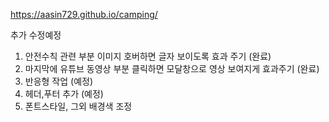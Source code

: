 https://aasin729.github.io/camping/ 

추가 수정예정
1. 안전수칙 관련 부분 이미지 호버하면 글자 보이도록 효과 주기 (완료)
2. 마지막에 유튜브 동영상 부분 클릭하면 모달창으로 영상 보여지게 효과주기 (완료)
3. 반응형 작업 (예정)
4. 헤더,푸터 추가 (예정)
5. 폰트스타일, 그외 배경색 조정 
